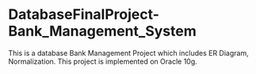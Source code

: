 # DatabaseFinalProject-Bank_Management_System
This is a database Bank Management Project which includes ER Diagram, Normalization.
This project is implemented on Oracle 10g.
